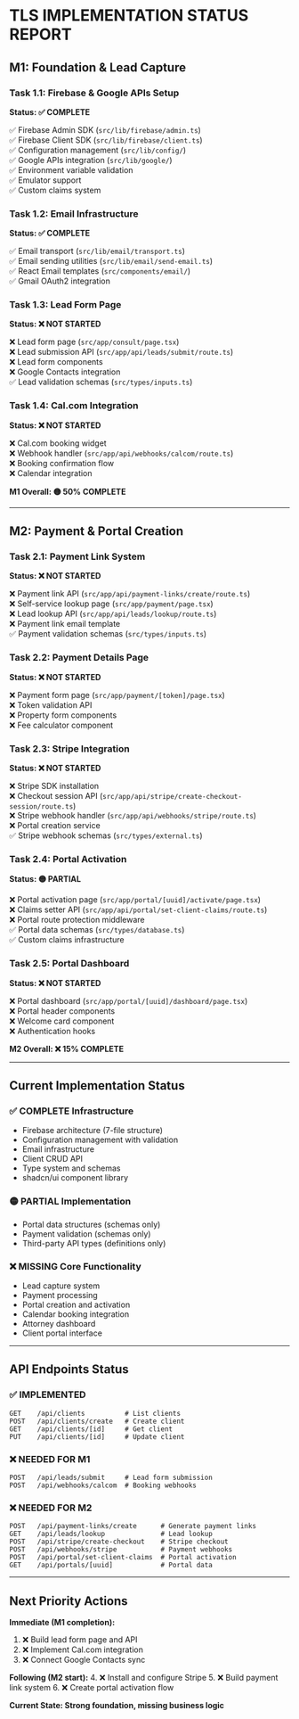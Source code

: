 # **TLS IMPLEMENTATION STATUS REPORT**

## **M1: Foundation & Lead Capture**

### **Task 1.1: Firebase & Google APIs Setup**
**Status: ✅ COMPLETE**

✅ Firebase Admin SDK (`src/lib/firebase/admin.ts`)  
✅ Firebase Client SDK (`src/lib/firebase/client.ts`)  
✅ Configuration management (`src/lib/config/`)  
✅ Google APIs integration (`src/lib/google/`)  
✅ Environment variable validation  
✅ Emulator support  
✅ Custom claims system  

### **Task 1.2: Email Infrastructure**
**Status: ✅ COMPLETE**

✅ Email transport (`src/lib/email/transport.ts`)  
✅ Email sending utilities (`src/lib/email/send-email.ts`)  
✅ React Email templates (`src/components/email/`)  
✅ Gmail OAuth2 integration  

### **Task 1.3: Lead Form Page**
**Status: ❌ NOT STARTED**

❌ Lead form page (`src/app/consult/page.tsx`)  
❌ Lead submission API (`src/app/api/leads/submit/route.ts`)  
❌ Lead form components  
❌ Google Contacts integration  
✅ Lead validation schemas (`src/types/inputs.ts`)  

### **Task 1.4: Cal.com Integration**
**Status: ❌ NOT STARTED**

❌ Cal.com booking widget  
❌ Webhook handler (`src/app/api/webhooks/calcom/route.ts`)  
❌ Booking confirmation flow  
❌ Calendar integration  

**M1 Overall: 🟡 50% COMPLETE**

---

## **M2: Payment & Portal Creation**

### **Task 2.1: Payment Link System**
**Status: ❌ NOT STARTED**

❌ Payment link API (`src/app/api/payment-links/create/route.ts`)  
❌ Self-service lookup page (`src/app/payment/page.tsx`)  
❌ Lead lookup API (`src/app/api/leads/lookup/route.ts`)  
❌ Payment link email template  
✅ Payment validation schemas (`src/types/inputs.ts`)  

### **Task 2.2: Payment Details Page**
**Status: ❌ NOT STARTED**

❌ Payment form page (`src/app/payment/[token]/page.tsx`)  
❌ Token validation API  
❌ Property form components  
❌ Fee calculator component  

### **Task 2.3: Stripe Integration**
**Status: ❌ NOT STARTED**

❌ Stripe SDK installation  
❌ Checkout session API (`src/app/api/stripe/create-checkout-session/route.ts`)  
❌ Stripe webhook handler (`src/app/api/webhooks/stripe/route.ts`)  
❌ Portal creation service  
✅ Stripe webhook schemas (`src/types/external.ts`)  

### **Task 2.4: Portal Activation**
**Status: 🟡 PARTIAL**

❌ Portal activation page (`src/app/portal/[uuid]/activate/page.tsx`)  
❌ Claims setter API (`src/app/api/portal/set-client-claims/route.ts`)  
❌ Portal route protection middleware  
✅ Portal data schemas (`src/types/database.ts`)  
✅ Custom claims infrastructure  

### **Task 2.5: Portal Dashboard**
**Status: ❌ NOT STARTED**

❌ Portal dashboard (`src/app/portal/[uuid]/dashboard/page.tsx`)  
❌ Portal header components  
❌ Welcome card component  
❌ Authentication hooks  

**M2 Overall: ❌ 15% COMPLETE**

---

## **Current Implementation Status**

### **✅ COMPLETE Infrastructure**
- Firebase architecture (7-file structure)
- Configuration management with validation
- Email infrastructure  
- Client CRUD API
- Type system and schemas
- shadcn/ui component library

### **🟡 PARTIAL Implementation**
- Portal data structures (schemas only)
- Payment validation (schemas only)
- Third-party API types (definitions only)

### **❌ MISSING Core Functionality**
- Lead capture system
- Payment processing
- Portal creation and activation
- Calendar booking integration
- Attorney dashboard
- Client portal interface

---

## **API Endpoints Status**

### **✅ IMPLEMENTED**
```
GET    /api/clients          # List clients
POST   /api/clients/create   # Create client  
GET    /api/clients/[id]     # Get client
PUT    /api/clients/[id]     # Update client
```

### **❌ NEEDED FOR M1**
```
POST   /api/leads/submit     # Lead form submission
POST   /api/webhooks/calcom  # Booking webhooks
```

### **❌ NEEDED FOR M2**
```
POST   /api/payment-links/create      # Generate payment links
GET    /api/leads/lookup              # Lead lookup
POST   /api/stripe/create-checkout    # Stripe checkout
POST   /api/webhooks/stripe           # Payment webhooks
POST   /api/portal/set-client-claims  # Portal activation
GET    /api/portals/[uuid]            # Portal data
```

---

## **Next Priority Actions**

**Immediate (M1 completion):**
1. ❌ Build lead form page and API
2. ❌ Implement Cal.com integration
3. ❌ Connect Google Contacts sync

**Following (M2 start):**
4. ❌ Install and configure Stripe
5. ❌ Build payment link system
6. ❌ Create portal activation flow

**Current State: Strong foundation, missing business logic**